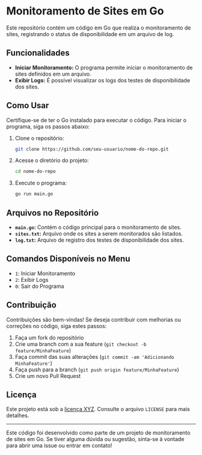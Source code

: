 # Monitoramento de Sites em Go

Este repositório contém um código em Go que realiza o monitoramento de sites, registrando o status de disponibilidade em um arquivo de log.

## Funcionalidades

- **Iniciar Monitoramento:** O programa permite iniciar o monitoramento de sites definidos em um arquivo.
- **Exibir Logs:** É possível visualizar os logs dos testes de disponibilidade dos sites.

## Como Usar

Certifique-se de ter o Go instalado para executar o código. Para iniciar o programa, siga os passos abaixo:

1. Clone o repositório:
    ```bash
    git clone https://github.com/seu-usuario/nome-do-repo.git
    ```

2. Acesse o diretório do projeto:
    ```bash
    cd nome-do-repo
    ```

3. Execute o programa:
    ```bash
    go run main.go
    ```

## Arquivos no Repositório

- **`main.go`:** Contém o código principal para o monitoramento de sites.
- **`sites.txt`:** Arquivo onde os sites a serem monitorados são listados.
- **`log.txt`:** Arquivo de registro dos testes de disponibilidade dos sites.

## Comandos Disponíveis no Menu

- `1`: Iniciar Monitoramento
- `2`: Exibir Logs
- `0`: Sair do Programa

## Contribuição

Contribuições são bem-vindas! Se deseja contribuir com melhorias ou correções no código, siga estes passos:

1. Faça um fork do repositório
2. Crie uma branch com a sua feature (`git checkout -b feature/MinhaFeature`)
3. Faça commit das suas alterações (`git commit -am 'Adicionando MinhaFeature'`)
4. Faça push para a branch (`git push origin feature/MinhaFeature`)
5. Crie um novo Pull Request

## Licença

Este projeto está sob a [licença XYZ](link-da-licenca). Consulte o arquivo `LICENSE` para mais detalhes.

---

Este código foi desenvolvido como parte de um projeto de monitoramento de sites em Go. Se tiver alguma dúvida ou sugestão, sinta-se à vontade para abrir uma issue ou entrar em contato!
